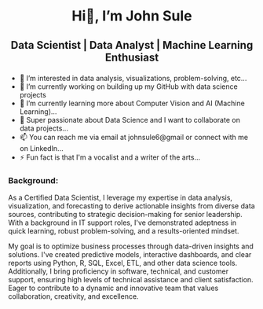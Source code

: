  # <h1 align="center">Hi👋, I’m John Sule</h1>
  ## <p align="center"> Data Scientist | Data Analyst | Machine Learning Enthusiast </p>
  
- 👀 I’m interested in data analysis, visualizations, problem-solving, etc...
- 🔭 I’m currently working on building up my GitHub with data science projects
- 🌱 I’m currently learning more about Computer Vision and AI (Machine Learning)...
- 💞️ Super passionate about Data Science and I want to collaborate on data projects...
- 📫 You can reach me via email at johnsule6@gmail or connect with me on LinkedIn...
- ⚡ Fun fact is that I'm a vocalist and a writer of the arts...




### Background:
As a Certified Data Scientist, I leverage my expertise in data analysis, visualization, and forecasting to derive actionable insights from diverse data sources, contributing to strategic decision-making for senior leadership. With a background in IT support roles, I've demonstrated adeptness in quick learning, robust problem-solving, and a results-oriented mindset.

My goal is to optimize business processes through data-driven insights and solutions. I've created predictive models, interactive dashboards, and clear reports using Python, R, SQL, Excel, ETL, and other data science tools. Additionally, I bring proficiency in software, technical, and customer support, ensuring high levels of technical assistance and client satisfaction. Eager to contribute to a dynamic and innovative team that values collaboration, creativity, and excellence.

<!---
John-Sule/Introduction is a ✨ special ✨ repository because its `README.md` (this file) appears on your GitHub profile.
You can click the Preview link to take a look at your changes.
--->
